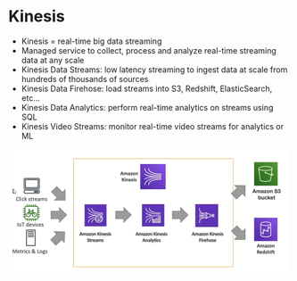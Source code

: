 # Kinesis

* Kinesis = real-time big data streaming
* Managed service to collect, process and analyze real-time streaming data at any scale
* Kinesis Data Streams: low latency streaming to ingest data at scale from hundreds of thousands of sources
* Kinesis Data Firehose: load streams into S3, Redshift, ElasticSearch, etc...
* Kinesis Data Analytics: perform real-time analytics on streams using SQL
* Kinesis Video Streams: monitor real-time video streams for analytics or ML

![01.png](./images/01.png)